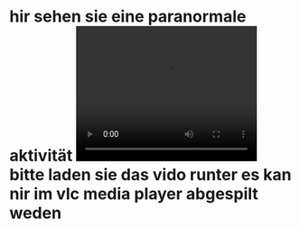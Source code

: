 <!DOCTYPE HTML>
<html>
<head>
</head>
<Body>
<h1>hir sehen sie eine paranormale aktivität
<video width="320" height="240" controls>
  <source src="1.mp4" type="video/mp4">
</video>
bitte laden sie das vido runter es kan nir im vlc media player abgespilt weden
 </body > 
</html >
